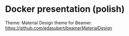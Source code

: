 # Docker presentation (polish)
Theme: Material Design theme for Beamer.
https://github.com/edasubert/beamerMaterialDesign